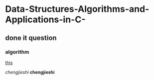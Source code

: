 # Data-Structures-Algorithms-and-Applications-in-C-


## done it question

### algorithm

[this](www.baidu.com)

*chengjieshi*
**chengjieshi**
